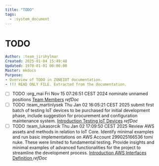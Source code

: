 ```yaml
---
title: "TODO"
tags:
  - :system_document
---
```

# TODO
```yaml
Author: :team_jirihylmar
Created: 2025-01-04 15:49:48
Updated: 1970-01-01 00:00:00
Master: mkdocs
Purpose:
- Overview of TODO in ZONEIOT documentation.
- !!! READ ONLY FILE. Extracted from the documentation.
```

- [ ] TODO :org_mai Fri Nov 15 07:26:51 CEST 2024 nominate unnamed positions [Team Members](/support/dictionary#team-members) *refDoc*
- [ ] TODO :team_martinlysek Thu Jan 02 16:05:21 CEST 2025 submit first batch of testing IoT devices to be purchased for initial development phase, include suggestion for procurement and configuration maintenance system. [Introduction Testing IoT Devices](/development_devices/testing_iot_devices#introduction-testing-iot-devices) *refDoc*
- [ ] TODO :team_lukasorcik Thu Jan 02 17:09:50 CEST 2025 Review AWS assets and methods in relation to IoT Core. Identify minimal examples and run basic implementations on AWS Account 299025166536 tomi nuke. These were limited to fundamental testing. Provide insights and minimal examples of advanced functionalities for the project to streamline the development process. [Introduction AWS Interfaces Definition ](/development_aws/aws_interfaces_definition#introduction-aws-interfaces-definition-) *refDoc*
